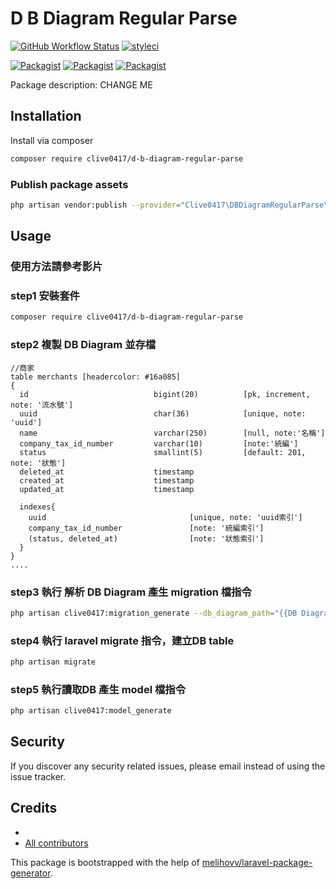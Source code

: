 # D B Diagram Regular Parse

[![GitHub Workflow Status](https://github.com/clive0417/d-b-diagram-regular-parse/workflows/Run%20tests/badge.svg)](https://github.com/clive0417/d-b-diagram-regular-parse/actions)
[![styleci](https://styleci.io/repos/CHANGEME/shield)](https://styleci.io/repos/CHANGEME)

[![Packagist](https://img.shields.io/packagist/v/clive0417/d-b-diagram-regular-parse.svg)](https://packagist.org/packages/clive0417/d-b-diagram-regular-parse)
[![Packagist](https://poser.pugx.org/clive0417/d-b-diagram-regular-parse/d/total.svg)](https://packagist.org/packages/clive0417/d-b-diagram-regular-parse)
[![Packagist](https://img.shields.io/packagist/l/clive0417/d-b-diagram-regular-parse.svg)](https://packagist.org/packages/clive0417/d-b-diagram-regular-parse)

Package description: CHANGE ME

## Installation

Install via composer
```bash
composer require clive0417/d-b-diagram-regular-parse
```

### Publish package assets

```bash
php artisan vendor:publish --provider="Clive0417\DBDiagramRegularParse\ServiceProvider"
```

## Usage

### 使用方法請參考影片

### step1 安裝套件
```bash
composer require clive0417/d-b-diagram-regular-parse
```

### step2 複製 DB Diagram 並存檔
```text
//商家
table merchants [headercolor: #16a085]
{
  id                            bigint(20)          [pk, increment, note: '流水號']
  uuid                          char(36)            [unique, note: 'uuid']
  name                          varchar(250)        [null, note:'名稱']
  company_tax_id_number         varchar(10)         [note:'統編']
  status                        smallint(5)         [default: 201, note: '狀態']
  deleted_at                    timestamp
  created_at                    timestamp
  updated_at                    timestamp

  indexes{
    uuid                                [unique, note: 'uuid索引']
    company_tax_id_number               [note: '統編索引']
    (status, deleted_at)                [note: '狀態索引']
  }
}
....
```

### step3 執行 解析 DB Diagram 產生 migration 檔指令
```bash
php artisan clive0417:migration_generate --db_diagram_path="{{DB Diagram 檔案路徑}}"
```

### step4 執行 laravel migrate 指令，建立DB table
```bash
php artisan migrate
```
### step5 執行讀取DB 產生 model 檔指令
```bash
php artisan clive0417:model_generate
```




## Security

If you discover any security related issues, please email
instead of using the issue tracker.

## Credits

- [](https://github.com/clive0417/d-b-diagram-regular-parse)
- [All contributors](https://github.com/clive0417/d-b-diagram-regular-parse/graphs/contributors)

This package is bootstrapped with the help of
[melihovv/laravel-package-generator](https://github.com/melihovv/laravel-package-generator).
